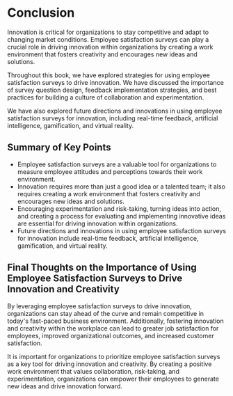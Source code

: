 Conclusion
==========

Innovation is critical for organizations to stay competitive and adapt to changing market conditions. Employee satisfaction surveys can play a crucial role in driving innovation within organizations by creating a work environment that fosters creativity and encourages new ideas and solutions.

Throughout this book, we have explored strategies for using employee satisfaction surveys to drive innovation. We have discussed the importance of survey question design, feedback implementation strategies, and best practices for building a culture of collaboration and experimentation.

We have also explored future directions and innovations in using employee satisfaction surveys for innovation, including real-time feedback, artificial intelligence, gamification, and virtual reality.

Summary of Key Points
---------------------

* Employee satisfaction surveys are a valuable tool for organizations to measure employee attitudes and perceptions towards their work environment.
* Innovation requires more than just a good idea or a talented team; it also requires creating a work environment that fosters creativity and encourages new ideas and solutions.
* Encouraging experimentation and risk-taking, turning ideas into action, and creating a process for evaluating and implementing innovative ideas are essential for driving innovation within organizations.
* Future directions and innovations in using employee satisfaction surveys for innovation include real-time feedback, artificial intelligence, gamification, and virtual reality.

Final Thoughts on the Importance of Using Employee Satisfaction Surveys to Drive Innovation and Creativity
----------------------------------------------------------------------------------------------------------

By leveraging employee satisfaction surveys to drive innovation, organizations can stay ahead of the curve and remain competitive in today's fast-paced business environment. Additionally, fostering innovation and creativity within the workplace can lead to greater job satisfaction for employees, improved organizational outcomes, and increased customer satisfaction.

It is important for organizations to prioritize employee satisfaction surveys as a key tool for driving innovation and creativity. By creating a positive work environment that values collaboration, risk-taking, and experimentation, organizations can empower their employees to generate new ideas and drive innovation forward.
